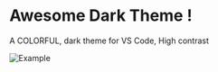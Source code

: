 # Awesome Dark Theme !
A COLORFUL, dark theme for VS Code, High contrast

![Example](https://user-images.githubusercontent.com/32095783/125365519-ef3dbc00-e363-11eb-9bc5-d9e0d08cd12f.png)

